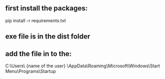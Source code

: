## first install the packages:
pip install -r requirements.txt

## exe file is in the dist folder

## add the file in to the:

C:\Users\ {name of the  user} \AppData\Roaming\Microsoft\Windows\Start Menu\Programs\Startup
